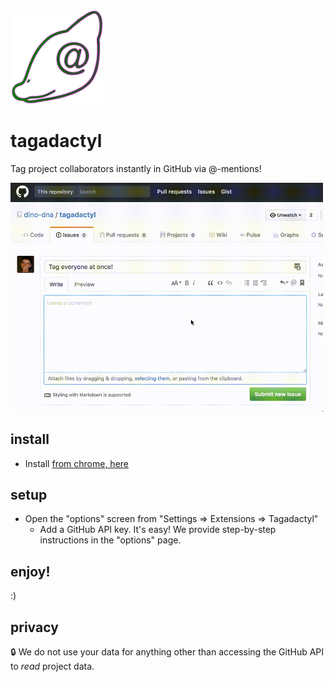 <img src="src/icon350.png" width="150px" />

# tagadactyl

Tag project collaborators instantly in GitHub via @-mentions!

<img src="img/taga-quick-demo.gif" width="500px;" />


## install

- Install [from chrome, here](...)

## setup

- Open the "options" screen from "Settings => Extensions => Tagadactyl"
  - Add a GitHub API key.  It's easy!  We provide step-by-step instructions in the "options" page.

## enjoy!

:)

## privacy

:lock: We do not use your data for anything other than accessing the GitHub API to _read_ project data.
